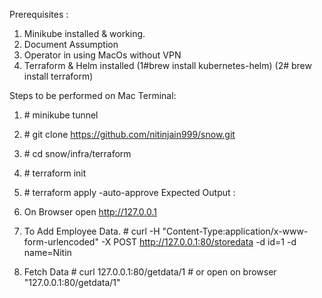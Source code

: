 Prerequisites : 
1) Minikube installed & working. 
2) Document Assumption
3) Operator in using MacOs without VPN 
4) Terraform & Helm installed 
(1\#brew install kubernetes-helm)
(2\# brew install terraform)

  

Steps to be performed on Mac Terminal: 
1) \# minikube tunnel 
2) \# git clone https://github.com/nitinjain999/snow.git 
3) \# cd snow/infra/terraform 
4) \# terraform init 
5) \# terraform apply -auto-approve
Expected Output : 
6) On Browser open http://127.0.0.1
 
7) To Add Employee Data. 
\# curl -H "Content-Type:application/x-www-form-urlencoded" -X POST http://127.0.0.1:80/storedata -d id=1 -d name=Nitin


  

8) Fetch Data 
\# curl 127.0.0.1:80/getdata/1 
\# or open on browser "127.0.0.1:80/getdata/1"
